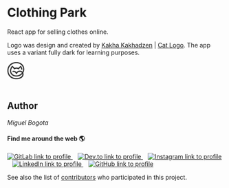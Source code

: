 # Clothing Park

React app for selling clothes online.

Logo was design and created by [Kakha Kakhadzen](https://dribbble.com/Kakhadzen) | [Cat Logo](https://dribbble.com/shots/6811005-Cat). The app uses a variant fully dark for learning purposes.

<img width="40" src="https://raw.githubusercontent.com/miguelbogota/clothing-park/master/public/logo192.png" alt="Cat logo with only lines." />
<br />
<br />

## Author

*Miguel Bogota*
#### Find me around the web 🌎

<p>
  <a href="https://gitlab.com/miguelbogota">
    <img height="30" src="https://gitlab.com/miguelbogota/miguelbogota/-/raw/master/gitlab.png" alt="GitLab link to profile" />
  </a>&nbsp;&nbsp;

  <a href="https://dev.to/miguelbogota">
    <img height="30" src="https://gitlab.com/miguelbogota/miguelbogota/-/raw/master/dev.png" alt="Dev.to link to profile" />
  </a>&nbsp;&nbsp;

  <a href="https://instagram.com/migue_bogota/">
    <img height="30" src="https://gitlab.com/miguelbogota/miguelbogota/-/raw/master/instagram.jpg" alt="Instagram link to profile" />
  </a>&nbsp;&nbsp;

  <a href="https://linkedin.com/in/miguelbogota">
    <img height="30" src="https://gitlab.com/miguelbogota/miguelbogota/-/raw/master/linkedin.png" alt="LinkedIn link to profile" />
  </a>&nbsp;&nbsp;

  <a href="https://github.com/miguelbogota">
    <img height="30" src="https://gitlab.com/miguelbogota/miguelbogota/-/raw/master/github.png" alt="GitHub link to profile" />
  </a>
</p>

See also the list of [contributors](https://github.com/miguelbogota/clothing-park/graphs/contributors) who participated in this project.
